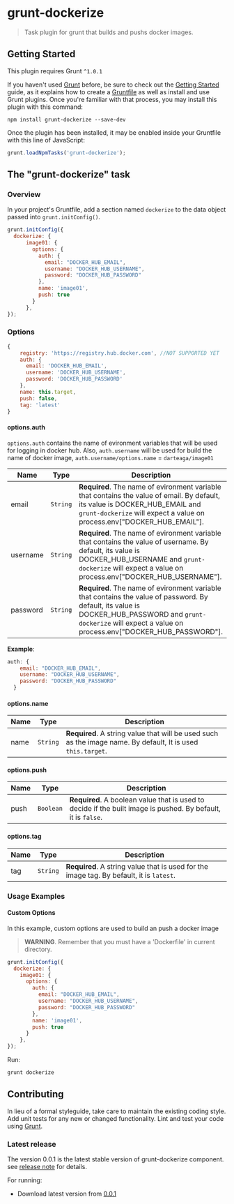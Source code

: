 # grunt-dockerize

> Task plugin for grunt that builds and pushs docker images.

## Getting Started
This plugin requires Grunt `^1.0.1`

If you haven't used [Grunt](http://gruntjs.com/) before, be sure to check out the [Getting Started](http://gruntjs.com/getting-started) guide, as it explains how to create a [Gruntfile](http://gruntjs.com/sample-gruntfile) as well as install and use Grunt plugins. Once you're familiar with that process, you may install this plugin with this command:

```shell
npm install grunt-dockerize --save-dev
```

Once the plugin has been installed, it may be enabled inside your Gruntfile with this line of JavaScript:

```js
grunt.loadNpmTasks('grunt-dockerize');
```

## The "grunt-dockerize" task

### Overview
In your project's Gruntfile, add a section named `dockerize` to the data object passed into `grunt.initConfig()`.

```js
grunt.initConfig({
  dockerize: {
      image01: {
        options: {
          auth: {
            email: "DOCKER_HUB_EMAIL",
            username: "DOCKER_HUB_USERNAME",
            password: "DOCKER_HUB_PASSWORD"
          },
          name: 'image01',
          push: true
        }
      },
});
```

### Options

```js 
{
    registry: 'https://registry.hub.docker.com', //NOT SUPPORTED YET
    auth: {
      email: 'DOCKER_HUB_EMAIL',
      username: 'DOCKER_HUB_USERNAME',
      password: 'DOCKER_HUB_PASSWORD'
    },
    name: this.target,
    push: false,
    tag: 'latest'
}
```

#### options.auth
`options.auth` contains the name of evironment variables that will be used for logging
in docker hub. Also, `auth.username` will be used for build the name of docker image,
 `auth.username/options.name` = `darteaga/image01`

 Name | Type | Description
 -----|------|------------
 email| `String`| **Required**. The name of evironment variable that contains the value of email. By default, its value is DOCKER_HUB_EMAIL and `grunt-dockerize` will expect a value on process.env["DOCKER_HUB_EMAIL"].
 username | `String` | **Required**. The name of evironment variable that contains the value of username. By default, its value is DOCKER_HUB_USERNAME and `grunt-dockerize` will expect a value on process.env["DOCKER_HUB_USERNAME"].
 password | `String` | **Required**. The name of evironment variable that contains the value of password. By default, its value is DOCKER_HUB_PASSWORD and `grunt-dockerize` will expect a value on process.env["DOCKER_HUB_PASSWORD"].

**Example**: 

```js
auth: {
    email: "DOCKER_HUB_EMAIL",
    username: "DOCKER_HUB_USERNAME",
    password: "DOCKER_HUB_PASSWORD"
  }
```

#### options.name

Name | Type | Description
-----|------|-------------
name | `String`| **Required**.  A string value that will be used such as the image name. By default, It is used `this.target`.



#### options.push

Name | Type | Description
-----|------|-------------
push | `Boolean`| **Required**. A boolean value that is used to decide if the built image is pushed. By befault, it is `false`.


#### options.tag

Name | Type | Description
-----|------|-------------
tag | `String`| **Required**. A string value that is used for the image tag. By befault, it is `latest`.

### Usage Examples

#### Custom Options
In this example, custom options are used to build an push a docker image

> **WARNING**. Remember that you must have a 'Dockerfile' in current directory.

```js
grunt.initConfig({
  dockerize: {
    image01: {
      options: {
        auth: {
          email: "DOCKER_HUB_EMAIL",
          username: "DOCKER_HUB_USERNAME",
          password: "DOCKER_HUB_PASSWORD"
        },
        name: 'image01',
        push: true
      }
    },
});
```

Run:

```js
grunt dockerize
```

## Contributing
In lieu of a formal styleguide, take care to maintain the existing coding style. Add unit tests for any new or changed functionality. Lint and test your code using [Grunt](http://gruntjs.com/).

### Latest release

The version 0.0.1 is the latest stable version of grunt-dockerize component.
see [release note](https://github.com/dani8art/grunt-dockerize/releases/tag/0.0.1) for details.

For running:

- Download latest version from [0.0.1](https://github.com/dani8art/grunt-dockerize/releases/tag/0.0.1)